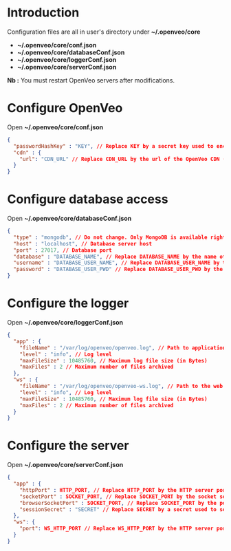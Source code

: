# Introduction

Configuration files are all in user's directory under **~/.openveo/core**

- **~/.openveo/core/conf.json**
- **~/.openveo/core/databaseConf.json**
- **~/.openveo/core/loggerConf.json**
- **~/.openveo/core/serverConf.json**

**Nb :** You must restart OpenVeo servers after modifications.

# Configure OpenVeo

Open **~/.openveo/core/conf.json**

```json
{
  "passwordHashKey" : "KEY", // Replace KEY by a secret key used to encrypt users passwords
  "cdn" : {
    "url": "CDN_URL" // Replace CDN_URL by the url of the OpenVeo CDN (actually the OpenVeo server url)
  }
}
```

# Configure database access

Open **~/.openveo/core/databaseConf.json**

```json
{
  "type" : "mongodb", // Do not change. Only MongoDB is available right now
  "host" : "localhost", // Database server host
  "port" : 27017, // Database port
  "database" : "DATABASE_NAME", // Replace DATABASE_NAME by the name of the OpenVeo database
  "username" : "DATABASE_USER_NAME", // Replace DATABASE_USER_NAME by the name of the database user
  "password" : "DATABASE_USER_PWD" // Replace DATABASE_USER_PWD by the password of the database user
}
```

# Configure the logger

Open **~/.openveo/core/loggerConf.json**

```json
{
  "app" : {
    "fileName" : "/var/log/openveo/openveo.log", // Path to application log file
    "level" : "info", // Log level
    "maxFileSize" : 10485760, // Maximum log file size (in Bytes)
    "maxFiles" : 2 // Maximum number of files archived
  },
  "ws" : {
    "fileName" : "/var/log/openveo/openveo-ws.log", // Path to the web service log file
    "level" : "info", // Log level
    "maxFileSize" : 10485760, // Maximum log file size (in Bytes)
    "maxFiles" : 2 // Maximum number of files archived
  }
}
```

# Configure the server

Open **~/.openveo/core/serverConf.json**

```json
{
  "app" : {
    "httpPort" : HTTP_PORT, // Replace HTTP_PORT by the HTTP server port to use (e.g. 3000)
    "socketPort" : SOCKET_PORT, // Replace SOCKET_PORT by the socket server port to use (e.g. 3001)
    "browserSocketPort" : SOCKET_PORT, // Replace SOCKET_PORT by the port of the socket server to connect to from the browser (e.g. 3001)
    "sessionSecret" : "SECRET" // Replace SECRET by a secret used to secure HTTP sessions
  },
  "ws": {
    "port": WS_HTTP_PORT // Replace WS_HTTP_PORT by the HTTP server port to use (e.g. 3002)
  }
}
```
